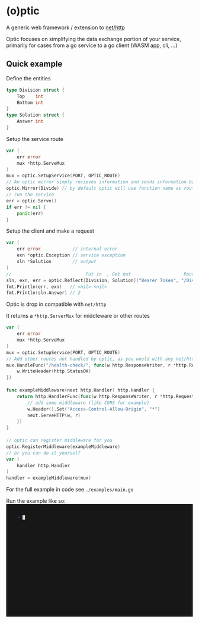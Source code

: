 
# (o)ptic

A generic web framework / extension to [net/http](https://pkg.go.dev/net/http)

Optic focuses on simplifying the data exchange portion of your service, primarily for cases from a go service to a go client (WASM app, cli, ...)

## Quick example

Define the entities
```go
type Division struct {
	Top    int
	Bottom int
}
type Solution struct {
	Answer int
}
```

Setup the service route
```go
var (
    err error
    mux *http.ServeMux
)
mux = optic.SetupService(PORT, OPTIC_ROUTE)
// An optic mirror simply recieves information and sends information back
optic.Mirror(Divide) // by default optic will use function name as route
// run the service
err = optic.Serve()
if err != nil {
    panic(err)
}
```

Setup the client and make a request
```go
var (
    err error            // internal error
    exn *optic.Exception // service exception
    sln *Solution        // output
)
//                            Put in  , Get out                    Route
sln, exn, err = optic.Reflect[Division, Solution]("Bearer Token", "/Divide/", &Division{Top: 4, Bottom: 2})
fmt.Println(err, exn)   // <nil> <nil>
fmt.Println(sln.Answer) // 2
```


Optic is drop in compatible with `net/http`

It returns a `*http.ServerMux` for middleware or other routes
```go
var (
    err error
    mux *http.ServeMux
)
mux = optic.SetupService(PORT, OPTIC_ROUTE)
// Add other routes not handled by optic, as you would with any net/http service
mux.HandleFunc("/health-check/", func(w http.ResponseWriter, r *http.Request) {
    w.WriteHeader(http.StatusOK)
})

func exampleMiddleware(next http.Handler) http.Handler {
	return http.HandlerFunc(func(w http.ResponseWriter, r *http.Request) {
		// add some middleware (like CORS for example)
		w.Header().Set("Access-Control-Allow-Origin", "*")
		next.ServeHTTP(w, r)
	})
}

// optic can register middleware for you
optic.RegisterMiddleware(exampleMiddleware)
// or you can do it yourself
var (
    handler http.Handler
)
handler = exampleMiddleware(mux)
```

For the full example in code see `./examples/main.go`

Run the example like so:
![run example](.rsrc/run-example.gif)
